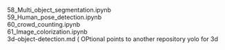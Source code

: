 58_Multi_object_segmentation.ipynb <br>
59_Human_pose_detection.ipynb <br>
60_crowd_counting.ipynb <br>
61_Image_colorization.ipynb <br>
3d-object-detection.md ( OPtional points to another repository yolo for 3d 
